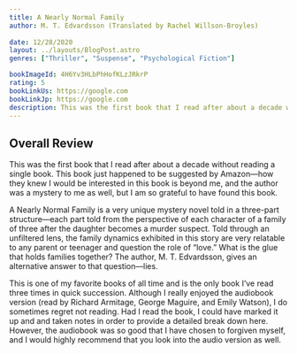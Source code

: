 ```yaml
---
title: A Nearly Normal Family
author: M. T. Edvardsson (Translated by Rachel Willson-Broyles)
 
date: 12/28/2020
layout: ../layouts/BlogPost.astro
genres: ["Thriller", "Suspense", "Psychological Fiction"]

bookImageId: 4H6Yv3HLbPhHofKLzJRkrP
rating: 5
bookLinkUs: https://google.com
bookLinkJp: https://google.com
description: This was the first book that I read after about a decade without reading a single book. This book just happened to be suggested by Amazon—how they knew I would be interested in this book is beyond me, and the author was a mystery to me as well, but I am so grateful to have found this book.
---
```


## Overall Review

This was the first book that I read after about a decade without reading a single book. This book just happened to be suggested by Amazon—how they knew I would be interested in this book is beyond me, and the author was a mystery to me as well, but I am so grateful to have found this book.

A Nearly Normal Family is a very unique mystery novel told in a three-part structure—each part told from the perspective of each character of a family of three after the daughter becomes a murder suspect. Told through an unfiltered lens, the family dynamics exhibited in this story are very relatable to any parent or teenager and question the role of “love.” What is the glue that holds families together? The author, M. T. Edvardsson, gives an alternative answer to that question—lies.

This is one of my favorite books of all time and is the only book I’ve read three times in quick succession. Although I really enjoyed the audiobook version (read by Richard Armitage, George Maguire, and Emily Watson), I do sometimes regret not reading. Had I read the book, I could have marked it up and and taken notes in order to provide a detailed break down here. However, the audiobook was so good that I have chosen to forgiven myself, and I would highly recommend that you look into the audio version as well.
